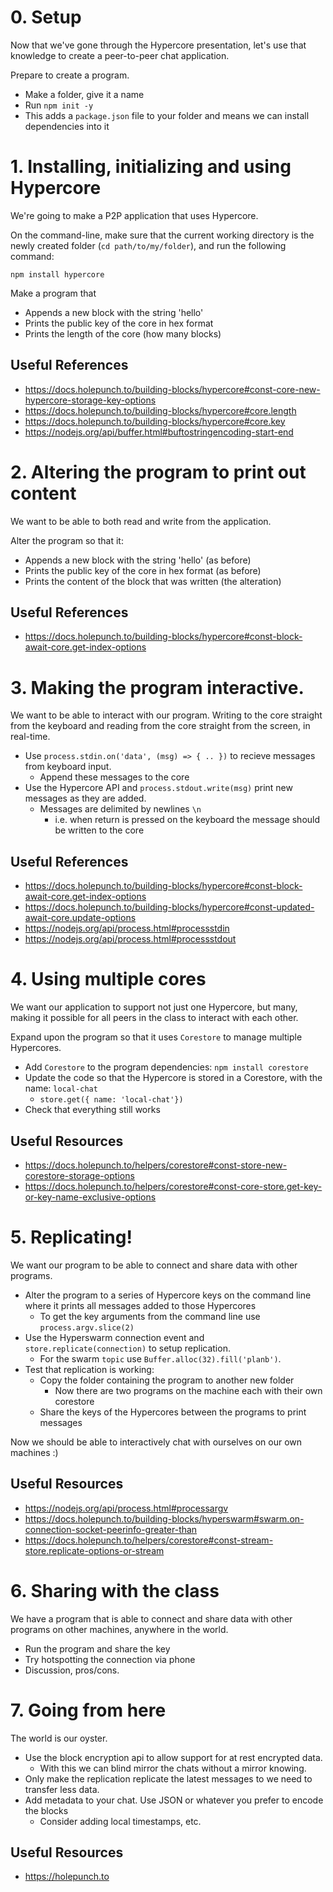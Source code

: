 # 0. Setup

Now that we've gone through the Hypercore presentation, let's use that knowledge to create a peer-to-peer
chat application.

Prepare to create a program.

* Make a folder, give it a name
* Run `npm init -y`
* This adds a `package.json` file to your folder and means we can install dependencies into it

# 1. Installing, initializing and using Hypercore

We're going to make a P2P application that uses Hypercore. 

On the command-line, make sure that the current working directory is the newly created folder (`cd path/to/my/folder`), and run the following command:

```
npm install hypercore
```

Make a program that 

* Appends a new block with the string 'hello'
* Prints the public key of the core in hex format
* Prints the length of the core (how many blocks)

## Useful References

* https://docs.holepunch.to/building-blocks/hypercore#const-core-new-hypercore-storage-key-options
* https://docs.holepunch.to/building-blocks/hypercore#core.length
* https://docs.holepunch.to/building-blocks/hypercore#core.key
* https://nodejs.org/api/buffer.html#buftostringencoding-start-end

# 2. Altering the program to print out content

We want to be able to both read and write from the application. 

Alter the program so that it:

* Appends a new block with the string 'hello' (as before)
* Prints the public key of the core in hex format (as before)
* Prints the content of the block that was written (the alteration)

## Useful References

* https://docs.holepunch.to/building-blocks/hypercore#const-block-await-core.get-index-options


# 3. Making the program interactive.

We want to be able to interact with our program. Writing to the core straight from the keyboard
and reading from the core straight from the screen, in real-time.

* Use `process.stdin.on('data', (msg) => { .. })` to recieve messages from keyboard input. 
  * Append these messages to the core
* Use the Hypercore API and `process.stdout.write(msg)` print new messages as they are added.
  * Messages are delimited by newlines `\n`
    * i.e. when return is pressed on the keyboard the message should be written to the core

## Useful References

* https://docs.holepunch.to/building-blocks/hypercore#const-block-await-core.get-index-options
* https://docs.holepunch.to/building-blocks/hypercore#const-updated-await-core.update-options
* https://nodejs.org/api/process.html#processstdin
* https://nodejs.org/api/process.html#processstdout

# 4. Using multiple cores

We want our application to support not just one Hypercore, but many, making it possible for all peers in the class to interact with each other. 

Expand upon the program so that it uses `Corestore` to manage multiple Hypercores.

* Add `Corestore` to the program dependencies: `npm install corestore`
* Update the code so that the Hypercore is stored in a Corestore, with the name: `local-chat`
  * `store.get({ name: 'local-chat'})`
* Check that everything still works

## Useful Resources

* https://docs.holepunch.to/helpers/corestore#const-store-new-corestore-storage-options
* https://docs.holepunch.to/helpers/corestore#const-core-store.get-key-or-key-name-exclusive-options

# 5. Replicating!

We want our program to be able to connect and share data with other programs.

* Alter the program to a series of Hypercore keys on the command line where it prints all messages added to those Hypercores
  * To get the key arguments from the command line use `process.argv.slice(2)`
* Use the Hyperswarm connection event and `store.replicate(connection)` to setup replication.
  * For the swarm `topic` use `Buffer.alloc(32).fill('planb')`.
* Test that replication is working:
  * Copy the folder containing the program to another new folder
    * Now there are two programs on the machine each with their own corestore
  * Share the keys of the Hypercores between the programs to print messages

Now we should be able to interactively chat with ourselves on our own machines :)

## Useful Resources

* https://nodejs.org/api/process.html#processargv
* https://docs.holepunch.to/building-blocks/hyperswarm#swarm.on-connection-socket-peerinfo-greater-than
* https://docs.holepunch.to/helpers/corestore#const-stream-store.replicate-options-or-stream

# 6. Sharing with the class

We have a program that is able to connect and share data with other programs on other machines,
anywhere in the world.

* Run the program and share the key
* Try hotspotting the connection via phone 
* Discussion, pros/cons. 

# 7. Going from here

The world is our oyster.

* Use the block encryption api to allow support for at rest encrypted data.
  * With this we can blind mirror the chats without a mirror knowing.
* Only make the replication replicate the latest messages to we need to transfer less data.
* Add metadata to your chat. Use JSON or whatever you prefer to encode the blocks
   * Consider adding local timestamps, etc.

## Useful Resources

* https://holepunch.to